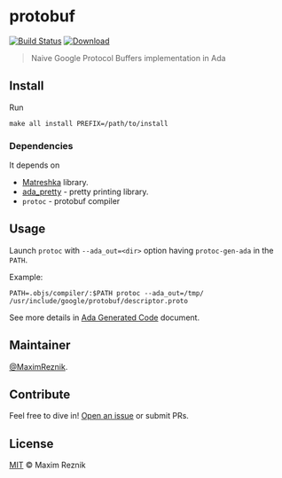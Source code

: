 # protobuf

[![Build Status](https://github.com/reznikmm/protobuf/workflows/Build/badge.svg)](https://github.com/reznikmm/protobuf/actions)
[![Download](https://api.bintray.com/packages/reznikmm/matreshka/protobuf/images/download.svg) ](https://bintray.com/reznikmm/matreshka/protobuf/_latestVersion)

> Naive Google Protocol Buffers implementation in Ada

## Install

Run
```
make all install PREFIX=/path/to/install
```

### Dependencies
It depends on
* [Matreshka](https://forge.ada-ru.org/matreshka) library.
* [ada_pretty](https://github.com/reznikmm/ada-pretty/tree/master) - pretty printing library.
* `protoc` - protobuf compiler

## Usage
Launch `protoc` with `--ada_out=<dir>` option having `protoc-gen-ada` in
the `PATH`.

Example:

```
PATH=.objs/compiler/:$PATH protoc --ada_out=/tmp/ /usr/include/google/protobuf/descriptor.proto
```

See more details in [Ada Generated Code](docs/generated_code.md) document.

## Maintainer

[@MaximReznik](https://github.com/reznikmm).

## Contribute

Feel free to dive in!
[Open an issue](https://github.com/reznikmm/protobuf/issues/new)
or submit PRs.

## License

[MIT](LICENSE) © Maxim Reznik

